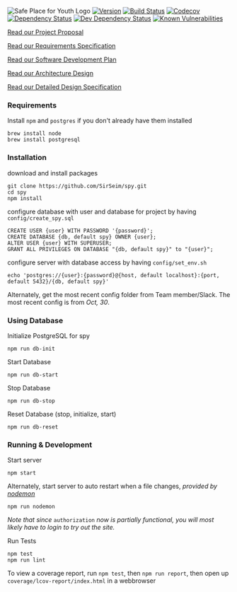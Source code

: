 ![Safe Place for Youth Logo](resources/Logo.jpg "Safe Place for Youth Database Project")
[![Version][version-img]][version-url]
[![Build Status][build-img]][build-url]
[![Codecov][codecov-img]][codecov-url]
[![Dependency Status][dependency-img]][dependency-url]
[![Dev Dependency Status][dev-dependency-img]][dev-dependency-url]
[![Known Vulnerabilities][snyk-img]][snyk-url]


[Read our Project Proposal](docs/Project_Proposal.md)

[Read our Requirements Specification](docs/Requirements_Specification.md)

[Read our Software Development Plan](docs/Software_Development_Plan.md)

[Read our Architecture Design](docs/Architecture_Design_Document.md)

[Read our Detailed Design Specification](docs/Detailed_Design_Specification.md)

### Requirements
Install `npm` and `postgres` if you don't already have them installed
```
brew install node
brew install postgresql
```

### Installation
download and install packages
```
git clone https://github.com/SirSeim/spy.git
cd spy
npm install
```

configure database with user and database for project by having `config/create_spy.sql`
```
CREATE USER {user} WITH PASSWORD '{password}';
CREATE DATABASE {db, default spy} OWNER {user};
ALTER USER {user} WITH SUPERUSER;
GRANT ALL PRIVILEGES ON DATABASE "{db, default spy}" to "{user}";
```

configure server with database access by having `config/set_env.sh`
```
echo 'postgres://{user}:{password}@{host, default localhost}:{port, default 5432}/{db, default spy}'
```

Alternately, get the most recent config folder from Team member/Slack.
The most recent config is from _Oct, 30_.

### Using Database

Initialize PostgreSQL for spy
```
npm run db-init
```

Start Database
```
npm run db-start
```

Stop Database
```
npm run db-stop
```
Reset Database (stop, initialize, start)
```
npm run db-reset
```

### Running & Development

Start server
```
npm start
```

Alternately, start server to auto restart when a file changes, _provided by [nodemon](https://github.com/remy/nodemon/)_
```
npm run nodemon
```

_Note that since_ `authorization` _now is partially functional, you will most likely have to login to try out the site._

Run Tests
```
npm test
npm run lint
```

To view a coverage report, run `npm test`, then `npm run report`, then open up `coverage/lcov-report/index.html` in a webbrowser

[version-img]: https://img.shields.io/badge/version-beta%202-yellow.svg
[version-url]: https://github.com/SirSeim/spy

[build-img]: https://travis-ci.org/SirSeim/spy.svg?branch=master
[build-url]: https://travis-ci.org/SirSeim/spy

[codecov-img]: https://codecov.io/gh/SirSeim/spy/branch/master/graph/badge.svg
[codecov-url]: https://codecov.io/gh/SirSeim/spy

[dependency-img]: https://david-dm.org/SirSeim/spy.svg
[dependency-url]: https://david-dm.org/SirSeim/spy

[dev-dependency-img]: https://david-dm.org/SirSeim/spy/dev-status.svg
[dev-dependency-url]: https://david-dm.org/SirSeim/spy?type=dev

[snyk-img]: https://snyk.io/test/github/SirSeim/spy.git/badge.svg
[snyk-url]: https://snyk.io/test/github/SirSeim/spy.git
